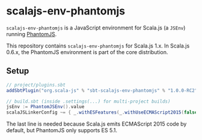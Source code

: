# scalajs-env-phantomjs

`scalajs-env-phantomjs` is a JavaScript environment for Scala.js (a `JSEnv`)
running [PhantomJS](http://phantomjs.org/).

This repository contains `scalajs-env-phantomjs` for Scala.js 1.x. In Scala.js
0.6.x, the PhantomJS environment is part of the core distribution.

## Setup

```scala
// project/plugins.sbt
addSbtPlugin("org.scala-js" % "sbt-scalajs-env-phantomjs" % "1.0.0-RC2")

// build.sbt (inside .settings(...) for multi-project builds)
jsEnv := PhantomJSEnv().value
scalaJSLinkerConfig ~= { _.withESFeatures(_.withUseECMAScript2015(false)) }
```

The last line is needed because Scala.js emits ECMAScript 2015 code by default,
but PhantomJS only supports ES 5.1.
